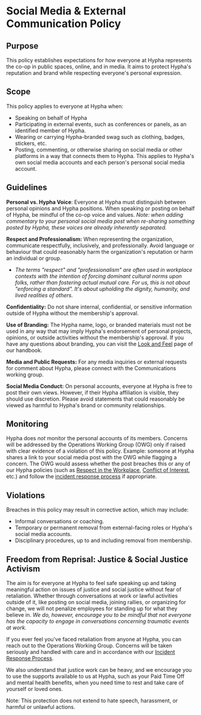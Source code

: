 # Social Media & External Communication Policy

## Purpose

This policy establishes expectations for how everyone at Hypha represents the co-op in public spaces, online, and in media. It aims to protect Hypha's reputation and brand while respecting everyone's personal expression.

## Scope

This policy applies to everyone at Hypha when:

* Speaking on behalf of Hypha  
* Participating in external events, such as conferences or panels, as an identified member of Hypha.  
* Wearing or carrying Hypha-branded swag such as clothing, badges, stickers, etc.  
* Posting, commenting, or otherwise sharing on social media or other platforms in a way that connects them to Hypha. This applies to Hypha's own social media accounts and each person's personal social media account. 

## Guidelines

**Personal vs. Hypha Voice**: Everyone at Hypha must distinguish between personal opinions and Hypha positions. When speaking or posting on behalf of Hypha, be mindful of the co-op voice and values. *Note: when adding commentary to your personal social media post when re-sharing something posted by Hypha, these voices are already inherently separated.* 

**Respect and Professionalism:** When representing the organization, communicate respectfully, inclusively, and professionally. Avoid language or behaviour that could reasonably harm the organization's reputation or harm an individual or group.

* *The terms "respect" and "professionalism" are often used in workplace contexts with the intention of forcing dominant cultural norms upon folks, rather than fostering actual mutual care. For us, this is not about "enforcing a standard". It's about upholding the dignity, humanity, and lived realities of others.*

**Confidentiality:** Do not share internal, confidential, or sensitive information outside of Hypha without the membership's approval.

**Use of Branding:** The Hypha name, logo, or branded materials must not be used in any way that may imply Hypha's endorsement of personal projects, opinions, or outside activities without the membership's approval. If you have any questions about branding, you can visit the [Look and Feel](../Hypha-Worker-Co-operative/look-and-feel.md) page of our handbook. 

**Media and Public Requests:** For any media inquiries or external requests for comment about Hypha, please connect with the Communications working group.

**Social Media Conduct:** On personal accounts, everyone at Hypha is free to post their own views. However, if their Hypha affiliation is visible, they should use discretion. Please avoid statements that could reasonably be viewed as harmful to Hypha's brand or community relationships.

## Monitoring

Hypha does *not* monitor the personal accounts of its members. Concerns will be addressed by the Operations Working Group (OWG) only if raised with clear evidence of a violation of this policy. Example: someone at Hypha shares a link to your social media post with the OWG while flagging a concern. The OWG would assess whether the post breaches this or any of our Hypha policies (such as [Respect in the Workplace](../Policies/respect-in-workplace.md), [Conflict of Interest](../Policies/conflict-of-interest.md), etc.) and follow the [incident response process](../Operations/emergency-contacts-process.md) if appropriate.

## Violations

Breaches in this policy may result in corrective action, which may include:

* Informal conversations or coaching.  
* Temporary or permanent removal from external-facing roles or Hypha's social media accounts.   
* Disciplinary procedures, up to and including removal from membership.

## Freedom from Reprisal: Justice & Social Justice Activism

The aim is for everyone at Hypha to feel safe speaking up and taking meaningful action on issues of justice and social justice without fear of retaliation. Whether through conversations at work or lawful activities outside of it, like posting on social media, joining rallies, or organizing for change, we will not penalize employees for standing up for what they believe in. *We do, however, encourage you to be mindful that not everyone has the capacity to engage in conversations concerning traumatic events at work.* 

If you ever feel you've faced retaliation from anyone at Hypha, you can reach out to the Operations Working Group. Concerns will be taken seriously and handled with care and in accordance with our [Incident Response Process](../Operations/emergency-contacts-process.md). 

We also understand that justice work can be heavy, and we encourage you to use the supports available to us at Hypha, such as your Paid Time Off and mental health benefits, when you need time to rest and take care of yourself or loved ones.

Note: This protection does not extend to hate speech, harassment, or harmful or unlawful actions.
